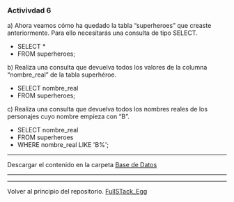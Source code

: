 ### Activivdad 6

 a) Ahora veamos cómo ha quedado la tabla “superheroes” que creaste anteriormente. Para ello
necesitarás una consulta de tipo SELECT.
- SELECT *
- FROM superheroes;

 b) Realiza una consulta que devuelva todos los valores de la columna “nombre_real” de la tabla
superhéroe.
- SELECT nombre_real
- FROM superheroes;

 c) Realiza una consulta que devuelva todos los nombres reales de los personajes cuyo nombre
empieza con “B”.
- SELECT nombre_real
- FROM superheroes
- WHERE nombre_real LIKE 'B%';


---

Descargar el contenido en la carpeta 
[Base de Datos](https://github.com/megagringa/FullStack_Egg_Curso/tree/main/BD-Descargas)

---

---

Volver al principio del repositorio. [FullSTack_Egg](https://github.com/megagringa/FullStack_Egg_Curso)